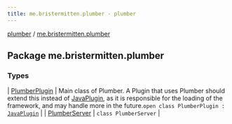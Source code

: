 ```yaml
---
title: me.bristermitten.plumber - plumber
---
```


[plumber](../index.html) / [me.bristermitten.plumber](./index.html)

## Package me.bristermitten.plumber

### Types

| [PlumberPlugin](-plumber-plugin/index.html) | Main class of Plumber. A Plugin that uses Plumber should extend this instead of [JavaPlugin](https://hub.spigotmc.org/javadocs/spigot/org/bukkit/plugin/java/JavaPlugin.html), as it is responsible for the loading of the framework, and may handle more in the future.`open class PlumberPlugin : `[`JavaPlugin`](https://hub.spigotmc.org/javadocs/spigot/org/bukkit/plugin/java/JavaPlugin.html) |
| [PlumberServer](-plumber-server/index.html) | `class PlumberServer` |

